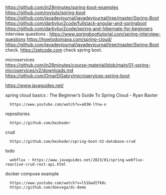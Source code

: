 https://github.com/in28minutes/spring-boot-examples  
https://github.com/roytuts/spring-boot  
https://github.com/javadevjournal/javadevjournal/tree/master/Spring-Boot  
https://github.com/darbyluv2code/fullstack-angular-and-springboot  
https://github.com/darbyluv2code/spring-and-hibernate-for-beginners  
interview questions : https://www.springboottutorial.com/spring-interview-questions
https://howtodoinjava.com/spring-cloud/
https://github.com/javadevjournal/javadevjournal/tree/master/Spring-Boot check. 
https://zetcode.com check spring boot. 

microservices  
https://github.com/in28minutes/course-material/blob/main/01-spring-microservices/v2/downloads.md
https://github.com/OmarElGabry/microservices-spring-boot

https://www.javaguides.net/  


spring cloud basics : The Beginner’s Guide To Spring Cloud - Ryan Baxter

      https://www.youtube.com/watch?v=aO3W-lYnw-o

repositories

      https://github.com/bezkoder

crud

      https://github.com/bezkoder/spring-boot-h2-database-crud

todo

      webflux : https://www.javaguides.net/2023/01/spring-webflux-reactive-crud-rest-api.html


docker compose example

      
      https://www.youtube.com/watch?v=lS1GwdIfk0c
      https://github.com/danvega/dc-demo
